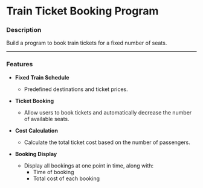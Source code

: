# Train Ticket Booking Program

### **Description**  
Build a program to book train tickets for a fixed number of seats.

---

### **Features**
- **Fixed Train Schedule**  
  - Predefined destinations and ticket prices.

- **Ticket Booking**  
  - Allow users to book tickets and automatically decrease the number of available seats.

- **Cost Calculation**  
  - Calculate the total ticket cost based on the number of passengers.

- **Booking Display**  
  - Display all bookings at one point in time, along with:  
    - Time of booking  
    - Total cost of each booking
